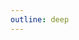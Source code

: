 ```yaml
---
outline: deep
---
```


<!-- # passport 实现 GitHub 三方账号登录 -->

<!-- Client ID:
Ov23liN4jCGHiKsmcrPo

client Secret:
cfeb5c38a64dc2cb1da51659acf558fac9957319 -->

<!-- # passport 实现 Google 三方账号登录 -->

<!-- Client ID:
994701689620-91u2vlf8q94hkjj91s4742oieu64369h.apps.googleusercontent.com
Client secret:
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 -->

<!-- https://console.cloud.google.com/auth/clients?inv=1&invt=AbtaEg&project=string-455310 -->
